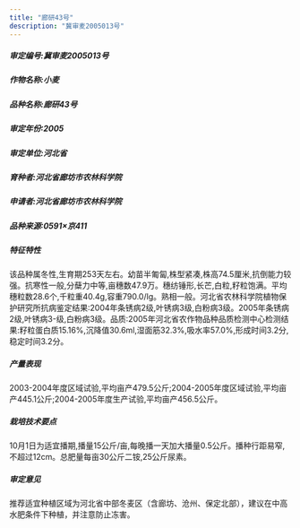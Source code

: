 ```yaml
---
title: "廊研43号"
description: "冀审麦2005013号"
---
```

##### 审定编号:冀审麦2005013号

##### 作物名称:小麦

##### 品种名称:廊研43号

##### 审定年份:2005

##### 审定单位:河北省

##### 育种者:河北省廊坊市农林科学院

##### 申请者:河北省廊坊市农林科学院

##### 品种来源:0591×京411

##### 特征特性
该品种属冬性,生育期253天左右。幼苗半匍匐,株型紧凑,株高74.5厘米,抗倒能力较强。抗寒性一般,分蘖力中等,亩穗数47.9万。穗纺锤形,长芒,白粒,籽粒饱满。平均穗粒数28.6个,千粒重40.4g,容重790.0/lg。熟相一般。河北省农林科学院植物保护研究所抗病鉴定结果:2004年条锈病2级,叶锈病3级,白粉病3级。2005年条锈病2级,叶锈病3-级,白粉病3级。品质:2005年河北省农作物品种品质检测中心检测结果:籽粒蛋白质15.16%,沉降值30.6ml,湿面筋32.3%,吸水率57.0%,形成时间3.2分,稳定时间3.2分。

##### 产量表现
2003-2004年度区域试验,平均亩产479.5公斤;2004-2005年度区域试验,平均亩产445.1公斤;2004-2005年度生产试验,平均亩产456.5公斤。

##### 栽培技术要点
10月1日为适宜播期,播量15公斤/亩,每晚播一天加大播量0.5公斤。播种行距易窄,不超过12cm。总肥量每亩30公斤二铵,25公斤尿素。

##### 审定意见
推荐适宜种植区域为河北省中部冬麦区（含廊坊、沧州、保定北部），建议在中高水肥条件下种植，并注意防止冻害。
